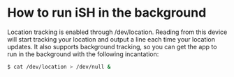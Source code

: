 # How to run iSH in the background

Location tracking is enabled through /dev/location. Reading from this device will start tracking your location and output a line each time your location updates. It also supports background tracking, so you can get the app to run in the background with the following incantation:

```bash
$ cat /dev/location > /dev/null &
```